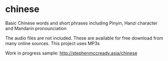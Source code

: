 # chinese
Basic Chinese words and short phrases including Pinyin, Hanzi character and Mandarin pronounciation

The audio files are not included.  These are available for free download from many online sources.
This project uses MP3s

Work in progress sample: http://stephenmccready.asia/chinese
